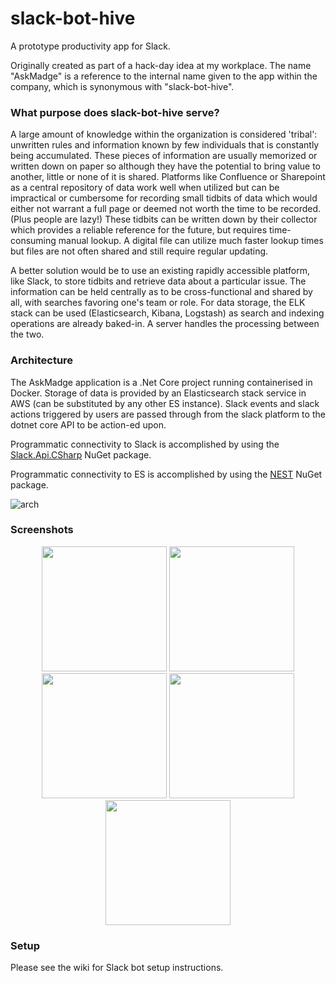 # slack-bot-hive
A prototype productivity app for Slack.

Originally created as part of a hack-day idea at my workplace. The name "AskMadge" is a reference to the internal name given to the app within the company, which is synonymous with "slack-bot-hive".   

### What purpose does slack-bot-hive serve?
A large amount of knowledge within the organization is considered 'tribal': unwritten rules and information known by few individuals that is constantly being accumulated. These pieces of information are usually memorized or written down on paper so although they have the potential to bring value to another, little or none of it is shared. Platforms like Confluence or Sharepoint as a central repository of data work well when utilized but can be impractical or cumbersome for recording small tidbits of data which would either not warrant a full page or deemed not worth the time to be recorded. (Plus people are lazy!) These tidbits can be written down by their collector which provides a reliable reference for the future, but requires time-consuming manual lookup. A digital file can utilize much faster lookup times but files are not often shared and still require regular updating.

A better solution would be to use an existing rapidly accessible platform, like Slack, to store tidbits and retrieve data about a particular issue. The information can be held centrally as to be cross-functional and shared by all, with searches favoring one's team or role. For data storage, the ELK stack can be used (Elasticsearch, Kibana, Logstash) as search and indexing operations are already baked-in. A server handles the processing between the two.

### Architecture
The AskMadge application is a .Net Core project running containerised in Docker. Storage of data is provided by an Elasticsearch stack service in AWS (can be substituted by any other ES instance). Slack events and slack actions triggered by users are passed through from the slack platform to the dotnet core API to be action-ed upon. 

Programmatic connectivity to Slack is accomplished by using the [Slack.Api.CSharp](https://github.com/JamesMarcogliese/slack-api-csharp) NuGet package. 

Programmatic connectivity to ES is accomplished by using the [NEST](https://github.com/elastic/elasticsearch-net) NuGet package.

![](https://user-images.githubusercontent.com/8539492/58374560-5c84fd80-7f0e-11e9-9dfa-67b981637de0.png "arch")

### Screenshots
<p align="center">
 <img src="https://user-images.githubusercontent.com/8539492/37557057-3ad23dea-29d5-11e8-9a31-28dd64d1bf0b.PNG" width="200"/>
 <img src="https://user-images.githubusercontent.com/8539492/37557058-3ae2ac8e-29d5-11e8-8dbb-509c2eda2893.PNG" width="200"/>
 <img src="https://user-images.githubusercontent.com/8539492/37557059-3af1d268-29d5-11e8-9bd0-82f1b60d3958.PNG" width="200"/>
 <img src="https://user-images.githubusercontent.com/8539492/37557060-3b01731c-29d5-11e8-8be3-718963e12265.PNG" width="200"/>
 <img src="https://user-images.githubusercontent.com/8539492/37557061-3b1182f2-29d5-11e8-9fdd-2e76e2d2f8c9.PNG" width="200"/>
</p>

### Setup
Please see the wiki for Slack bot setup instructions.
